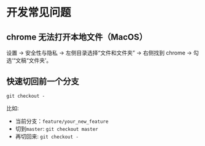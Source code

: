 # 开发常见问题

## chrome 无法打开本地文件（MacOS）

设置 -> 安全性与隐私 -> 左侧目录选择“文件和文件夹” -> 右侧找到 chrome -> 勾选‘“文稿“文件夹’。

## 快速切回前一个分支

`git checkout -`

比如:

- 当前分支：`feature/your_new_feature`
- 切到`master`: `git checkout master`
- 再切回来: `git checkout -`
